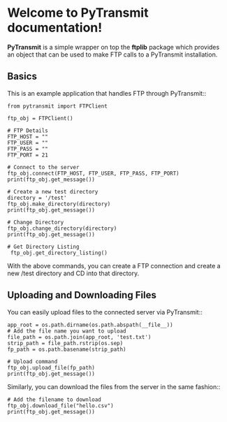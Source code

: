 Welcome to PyTransmit documentation!
==========================================

**PyTransmit** is a simple wrapper on top the **ftplib** package which provides an object that can be used to make FTP calls to a PyTransmit installation.

Basics
-------

This is an example application that handles FTP through PyTransmit::

    from pytransmit import FTPClient

    ftp_obj = FTPClient()

    # FTP Details
    FTP_HOST = ""
    FTP_USER = ""
    FTP_PASS = ""
    FTP_PORT = 21

    # Connect to the server
    ftp_obj.connect(FTP_HOST, FTP_USER, FTP_PASS, FTP_PORT)
    print(ftp_obj.get_message())

    # Create a new test directory
    directory = '/test'
    ftp_obj.make_directory(directory)
    print(ftp_obj.get_message())

    # Change Directory
    ftp_obj.change_directory(directory)
    print(ftp_obj.get_message())

    # Get Directory Listing
	 ftp_obj.get_directory_listing()

With the above commands, you can create a FTP connection and create a new /test directory and CD into that directory.


Uploading and Downloading Files
-------

You can easily upload files to the connected server via PyTransmit::

   
    app_root = os.path.dirname(os.path.abspath(__file__))
    # Add the file name you want to upload
    file_path = os.path.join(app_root, 'test.txt')
    strip_path = file_path.rstrip(os.sep)	
    fp_path = os.path.basename(strip_path)
    
    # Upload command
    ftp_obj.upload_file(fp_path)
    print(ftp_obj.get_message())

Similarly, you can download the files from the server in the same fashion::

    # Add the filename to download
    ftp_obj.download_file("hello.csv")
    print(ftp_obj.get_message())

